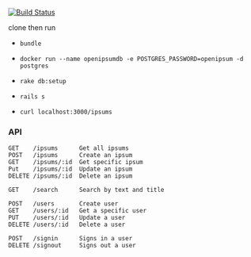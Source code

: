 [![Build Status](https://travis-ci.org/jaxgeller/open-ipsum-api.svg?branch=master)](https://travis-ci.org/jaxgeller/open-ipsum-api)

clone then run

+ `bundle`

+ `docker run --name openipsumdb -e POSTGRES_PASSWORD=openipsum -d postgres`

+ `rake db:setup`

+ `rails s`

+ `curl localhost:3000/ipsums`

### API

```
GET    /ipsums      Get all ipsums
POST   /ipsums      Create an ipsum
GET    /ipsums/:id  Get specific ipsum
Put    /ipsums/:id  Update an ipsum
DELETE /ipsums/:id  Delete an ipsum

GET    /search      Search by text and title

POST   /users       Create user
GET    /users/:id   Get a specific user
PUT    /users/:id   Update a user
DELETE /users/:id   Delete a user

POST   /signin      Signs in a user
DELETE /signout     Signs out a user
```
